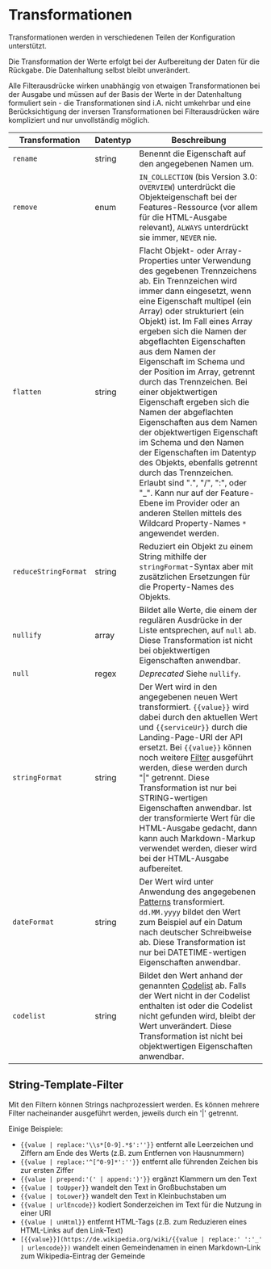 <a name="transformations"></a>

# Transformationen

Transformationen werden in verschiedenen Teilen der Konfiguration unterstützt.

Die Transformation der Werte erfolgt bei der Aufbereitung der Daten für die Rückgabe. Die Datenhaltung selbst bleibt unverändert.

Alle Filterausdrücke wirken unabhängig von etwaigen Transformationen bei der Ausgabe und müssen auf der Basis der Werte in der Datenhaltung formuliert sein - die Transformationen sind i.A. nicht umkehrbar und eine Berücksichtigung der inversen Transformationen bei Filterausdrücken wäre kompliziert und nur unvollständig möglich. 

|Transformation |Datentyp |Beschreibung
| --- | --- | ---
|`rename` |string |Benennt die Eigenschaft auf den angegebenen Namen um.
|`remove` |enum |`IN_COLLECTION` (bis Version 3.0: `OVERVIEW`) unterdrückt die Objekteigenschaft bei der Features-Ressource (vor allem für die HTML-Ausgabe relevant), `ALWAYS` unterdrückt sie immer, `NEVER` nie.
|`flatten` |string |Flacht Objekt- oder Array-Properties unter Verwendung des gegebenen Trennzeichens ab. Ein Trennzeichen wird immer dann eingesetzt, wenn eine Eigenschaft multipel (ein Array) oder strukturiert (ein Objekt) ist. Im Fall eines Array ergeben sich die Namen der abgeflachten Eigenschaften aus dem Namen der Eigenschaft im Schema und der Position im Array, getrennt durch das Trennzeichen. Bei einer objektwertigen Eigenschaft ergeben sich die Namen der abgeflachten Eigenschaften aus dem Namen der objektwertigen Eigenschaft im Schema und den Namen der Eigenschaften im Datentyp des Objekts, ebenfalls getrennt durch das Trennzeichen. Erlaubt sind ".", "/", ":", oder "_". Kann nur auf der Feature-Ebene im Provider oder an anderen Stellen mittels des Wildcard Property-Names `*` angewendet werden.
|`reduceStringFormat` |string |Reduziert ein Objekt zu einem String mithilfe der `stringFormat`-Syntax aber mit zusätzlichen Ersetzungen für die Property-Names des Objekts.
|`nullify` |array |Bildet alle Werte, die einem der regulären Ausdrücke in der Liste entsprechen, auf `null` ab. Diese Transformation ist nicht bei objektwertigen Eigenschaften anwendbar.
|`null` |regex |*Deprecated* Siehe `nullify`.
|`stringFormat` |string |Der Wert wird in den angegebenen neuen Wert transformiert. `{{value}}` wird dabei durch den aktuellen Wert und `{{serviceUr}}` durch die Landing-Page-URI der API ersetzt. Bei `{{value}}` können noch weitere [Filter](#String-Template-Filter) ausgeführt werden, diese werden durch "\|" getrennt. Diese Transformation ist nur bei STRING-wertigen Eigenschaften anwendbar. Ist der transformierte Wert für die HTML-Ausgabe gedacht, dann kann auch Markdown-Markup verwendet werden, dieser wird bei der HTML-Ausgabe aufbereitet.
|`dateFormat` |string |Der Wert wird unter Anwendung des angegebenen [Patterns](https://docs.oracle.com/en/java/javase/11/docs/api/java.base/java/time/format/DateTimeFormatter.html#patterns) transformiert. `dd.MM.yyyy` bildet den Wert zum Beispiel auf ein Datum nach deutscher Schreibweise ab. Diese Transformation ist nur bei DATETIME-wertigen Eigenschaften anwendbar.
|`codelist`|string |Bildet den Wert anhand der genannten [Codelist](../../codelists/README.md) ab. Falls der Wert nicht in der Codelist enthalten ist oder die Codelist nicht gefunden wird, bleibt der Wert unverändert. Diese Transformation ist nicht bei objektwertigen Eigenschaften anwendbar.

## String-Template-Filter

Mit den Filtern können Strings nachprozessiert werden. Es können mehrere Filter nacheinander ausgeführt werden, jeweils durch ein '\|' getrennt. 

Einige Beispiele:

* `{{value | replace:'\\s*[0-9].*$':''}}` entfernt alle Leerzeichen und Ziffern am Ende des Werts (z.B. zum Entfernen von Hausnummern)
* `{{value | replace:'^[^0-9]*':''}}` entfernt alle führenden Zeichen bis zur ersten Ziffer
* `{{value | prepend:'(' | append:')'}}` ergänzt Klammern um den Text
* `{{value | toUpper}}` wandelt den Text in Großbuchstaben um
* `{{value | toLower}}` wandelt den Text in Kleinbuchstaben um
* `{{value | urlEncode}}` kodiert Sonderzeichen im Text für die Nutzung in einer URI
* `{{value | unHtml}}` entfernt HTML-Tags (z.B. zum Reduzieren eines HTML-Links auf den Link-Text)
* `[{{value}}](https://de.wikipedia.org/wiki/{{value | replace:' ':'_' | urlencode}})` wandelt einen Gemeindenamen in einen Markdown-Link zum Wikipedia-Eintrag der Gemeinde

